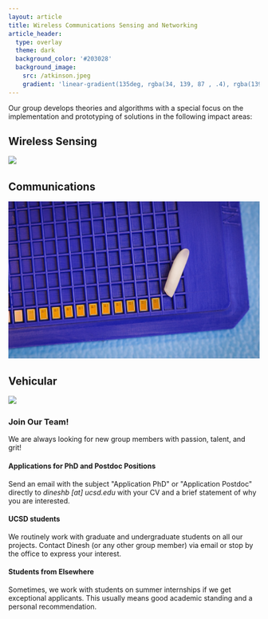 ```yaml
---
layout: article
title: Wireless Communications Sensing and Networking
article_header:
  type: overlay
  theme: dark
  background_color: '#203028'
  background_image:
    src: /atkinson.jpeg
    gradient: 'linear-gradient(135deg, rgba(34, 139, 87 , .4), rgba(139, 34, 139, .4))'
---
```

Our group develops theories and algorithms with a special focus on the implementation and prototyping of solutions in the following impact areas:

<h2>Wireless Sensing</h2>
<div><img src="/wiros.mov" /></div>
<h2>Communications</h2>
<div><img src="/rice_chip.jpeg" /></div>
<h2>Vehicular</h2>
<div><img src="/vehicular.mov" /></div>
<h3> Join Our Team! </h3>
We are always looking for new group members with passion, talent, and grit!
<h4> Applications for PhD and Postdoc Positions </h4>
Send an email with the subject "Application PhD" or "Application Postdoc" directly to <i>dineshb [at] ucsd.edu</i> with your CV and a brief statement of why you are interested.
<h4> UCSD students </h4>
We routinely work with graduate and undergraduate students on all our projects. Contact Dinesh (or any other group member) via email or stop by the office to express your interest.
<h4> Students from Elsewhere </h4>
Sometimes, we work with students on summer internships if we get exceptional applicants. This usually means good academic standing and a personal recommendation.